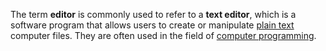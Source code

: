 The term **editor** is commonly used to refer to a **text editor**, which is a software program that allows users to create or manipulate [plain text](https://www.computerhope.com/jargon/p/plaintex.htm) computer files. They are often used in the field of [computer programming](https://www.computerhope.com/jargon/p/programming.htm).